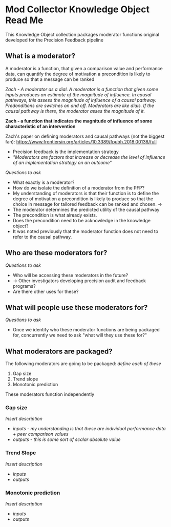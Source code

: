 # Mod Collector Knowledge Object Read Me
This Knowledge Object collection packages moderator functions original developed for the Precision Feedback pipeline

## What is a moderator?
A moderator is a function, that given a comparison value and performance data, can quantify the degree of motivation a precondition is likely to produce so that a message can be ranked

*Zach - A moderator as a dial. A moderator is a function that given some inputs produces an estimate of the magnitude of influence. In causal pathways, this assess the magnitude of influence of a causal pathway. Predonditions are switches on and off. Moderators are like dials. If the causal pathway is there, the moderator asses the magnitude of it.*

**Zach - a function that indicates the magnitude of influence of some characteristic of an intervention**

Zach's paper on defining moderators and causal pathways (not the biggest fan): <https://www.frontiersin.org/articles/10.3389/fpubh.2018.00136/full>
- Precision feedback is the implementation strategy
- *"Moderators are factors that increase or decrease the level of influence of an implementation strategy on an outcome"*


*Questions to ask*
- What exactly is a moderator?
- How do we isolate the definition of a moderator from the PFP?
- My understanding of moderators is that their function is to define the degree of motivation a precondition is likely to produce so that the choice in message for tailored feedback can be ranked and chosen. ->
- The moderator determines the predicted utility of the causal pathway
- The precondition is what already exists.
- Does the precondition need to be acknowledge in the knowledge object?
- It was noted previously that the moderator function does not need to refer to the causal pathway.

## Who are these moderators for?

*Questions to ask*
- Who will be accessing these moderators in the future?
- -> Other investigators developing precision audit and feedback programs?
- Are there other uses for these?

## What will people use these moderators for?

*Questions to ask*
- Once we identify who these moderator functions are being packaged for, concurrently we need to ask "what will they use these for?"

## What moderators are packaged?
The following moderators are going to be packaged: *define each of these*
1. Gap size
2. Trend slope
3. Monotonic prediction

These moderators function independently

### Gap size
*Insert description*
- *inputs* - *my understanding is that these are individual performance data + peer comparison values*
- *outputs* - *this is some sort of scalar absolute value*

### Trend Slope
*Insert description*
- *inputs*
- *outputs*

### Monotonic prediction
*Insert description*
- *inputs*
- *outputs*
